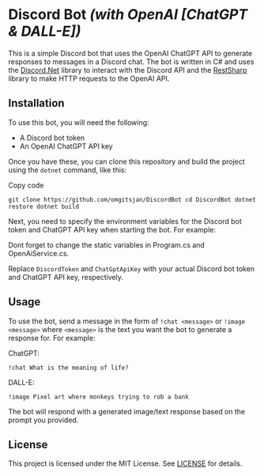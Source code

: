 # Discord Bot _(with OpenAI [ChatGPT & DALL-E])_

This is a simple Discord bot that uses the OpenAI ChatGPT API to generate responses to messages in a Discord chat. The bot is written in C# and uses the [Discord.Net](https://github.com/discord-net/Discord.Net) library to interact with the Discord API and the [RestSharp](https://github.com/restsharp/RestSharp) library to make HTTP requests to the OpenAI API.

## Installation

To use this bot, you will need the following:

- A Discord bot token
- An OpenAI ChatGPT API key

Once you have these, you can clone this repository and build the project using the `dotnet` command, like this:

Copy code

`git clone https://github.com/omgitsjan/DiscordBot
cd DiscordBot
dotnet restore
dotnet build`

Next, you need to specify the environment variables for the Discord bot token and ChatGPT API key when starting the bot. For example:

Dont forget to change the static variables in Program.cs and OpenAiService.cs.

Replace `DiscordToken` and `ChatGptApiKey` with your actual Discord bot token and ChatGPT API key, respectively.

## Usage

To use the bot, send a message in the form of `!chat <message>` or `!image <message>` where `<message>` is the text you want the bot to generate a response for. For example:

ChatGPT:

`!chat What is the meaning of life?`

DALL-E:

`!image Pixel art where monkeys trying to rob a bank`

The bot will respond with a generated image/text response based on the prompt you provided.

## License

This project is licensed under the MIT License. See [LICENSE](https://github.com/omgitsjan/DiscordBot/blob/main/LICENSE) for details.
